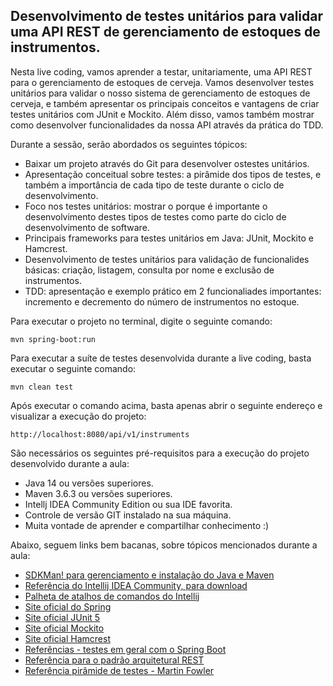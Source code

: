 <h2>Desenvolvimento de testes unitários para validar uma API REST de gerenciamento de estoques de instrumentos.</h2>

Nesta live coding, vamos aprender a testar, unitariamente, uma API REST para o gerenciamento de estoques de cerveja. Vamos desenvolver testes unitários para validar o nosso sistema de gerenciamento de estoques de cerveja, e também apresentar os principais conceitos e vantagens de criar testes unitários com JUnit e Mockito. Além disso, vamos também mostrar como desenvolver funcionalidades da nossa API através da prática do TDD.

Durante a sessão, serão abordados os seguintes tópicos:

* Baixar um projeto através do Git para desenvolver ostestes unitários. 
* Apresentação conceitual sobre testes: a pirâmide dos tipos de testes, e também a importância de cada tipo de teste durante o ciclo de desenvolvimento.
* Foco nos testes unitários: mostrar o porque é importante o desenvolvimento destes tipos de testes como parte do ciclo de desenvolvimento de software.
* Principais frameworks para testes unitários em Java: JUnit, Mockito e Hamcrest. 
* Desenvolvimento de testes unitários para validação de funcionalides básicas: criação, listagem, consulta por nome e exclusão de instrumentos.
* TDD: apresentação e exemplo prático em 2 funcionaliades importantes: incremento e decremento do número de instrumentos no estoque.

Para executar o projeto no terminal, digite o seguinte comando:

```shell script
mvn spring-boot:run 
```

Para executar a suíte de testes desenvolvida durante a live coding, basta executar o seguinte comando:

```shell script
mvn clean test
```

Após executar o comando acima, basta apenas abrir o seguinte endereço e visualizar a execução do projeto:

```
http://localhost:8080/api/v1/instruments
```

São necessários os seguintes pré-requisitos para a execução do projeto desenvolvido durante a aula:

* Java 14 ou versões superiores.
* Maven 3.6.3 ou versões superiores.
* Intellj IDEA Community Edition ou sua IDE favorita.
* Controle de versão GIT instalado na sua máquina.
* Muita vontade de aprender e compartilhar conhecimento :)

Abaixo, seguem links bem bacanas, sobre tópicos mencionados durante a aula:

* [SDKMan! para gerenciamento e instalação do Java e Maven](https://sdkman.io/)
* [Referência do Intellij IDEA Community, para download](https://www.jetbrains.com/idea/download)
* [Palheta de atalhos de comandos do Intellij](https://resources.jetbrains.com/storage/products/intellij-idea/docs/IntelliJIDEA_ReferenceCard.pdf)
* [Site oficial do Spring](https://spring.io/)
* [Site oficial JUnit 5](https://junit.org/junit5/docs/current/user-guide/)
* [Site oficial Mockito](https://site.mockito.org/)
* [Site oficial Hamcrest](http://hamcrest.org/JavaHamcrest/)
* [Referências - testes em geral com o Spring Boot](https://www.baeldung.com/spring-boot-testing)
* [Referência para o padrão arquitetural REST](https://restfulapi.net/)
* [Referência pirâmide de testes - Martin Fowler](https://martinfowler.com/articles/practical-test-pyramid.html#TheImportanceOftestAutomation)

